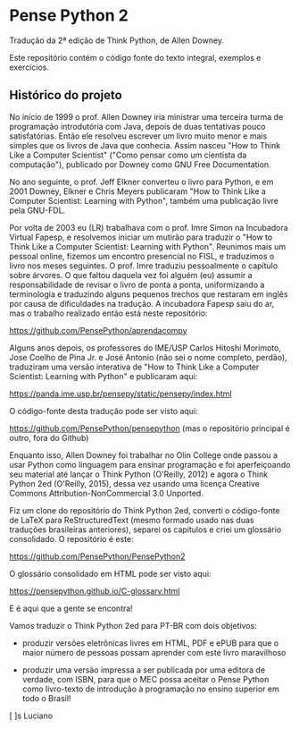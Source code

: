 Pense Python 2
==============

Tradução da 2ª edição de Think Python, de Allen Downey.

Este repositório contém o código fonte do texto integral, exemplos e exercícios.

Histórico do projeto
--------------------

No início de 1999 o prof. Allen Downey iria ministrar uma terceira turma de programação introdutória com Java, depois de duas tentativas pouco satisfatórias. Então ele resolveu escrever um livro muito menor e mais simples que os livros de Java que conhecia. Assim nasceu "How to Think Like a Computer Scientist" ("Como pensar como um cientista da computação"), publicado por Downey como GNU Free Documentation.

No ano seguinte, o prof. Jeff Elkner converteu o livro para Python, e em 2001 Downey, Elkner e Chris Meyers publicaram "How to Think Like a Computer Scientist: Learning with Python", também uma publicação livre pela GNU-FDL.

Por volta de 2003 eu (LR) trabalhava com o prof. Imre Simon na Incubadora Virtual Fapesp, e resolvemos iniciar um mutirão para traduzir o "How to Think Like a Computer Scientist: Learning with Python". Reunimos mais um pessoal online, fizemos um encontro presencial no FISL, e traduzimos o livro nos meses seguintes. O prof. Imre traduziu pessoalmente o capítulo sobre árvores. O que faltou daquela vez foi alguém (eu) assumir a responsabilidade de revisar o livro de ponta a ponta, uniformizando a terminologia e traduzindo alguns pequenos trechos que restaram em inglês por causa de dificuldades na tradução. A incubadora Fapesp saiu do ar, mas o trabalho realizado então está neste repositório:

https://github.com/PensePython/aprendacompy

Alguns anos depois, os professores do IME/USP Carlos Hitoshi Morimoto, Jose Coelho de Pina Jr. e José Antonio (não sei o nome completo, perdão), traduziram uma versão interativa de "How to Think Like a Computer Scientist: Learning with Python" e publicaram aqui:

https://panda.ime.usp.br/pensepy/static/pensepy/index.html

O código-fonte desta tradução pode ser visto aqui:

https://github.com/PensePython/pensepython (mas o repositório principal é outro, fora do Github)

Enquanto isso, Allen Downey foi trabalhar no Olin College onde passou a usar Python como linguagem para ensinar programação e foi aperfeiçoando seu material até lançar o Think Python (O'Reilly, 2012) e agora o Think Python 2ed (O'Reilly, 2015), dessa vez usando uma licença Creative Commons Attribution-NonCommercial 3.0 Unported.

Fiz um clone do repositório do Think Python 2ed, converti o código-fonte de LaTeX para ReStructuredText (mesmo formado usado nas duas traduções brasileiras anteriores), separei os capítulos e criei um glossário consolidado. O repositório é este:

https://github.com/PensePython/PensePython2

O glossário consolidado em HTML pode ser visto aqui:

https://pensepython.github.io/C-glossary.html

E é aqui que a gente se encontra!

Vamos traduzir o Think Python 2ed para PT-BR com dois objetivos:

* produzir versões eletrônicas livres em HTML, PDF e ePUB para que o maior número de pessoas possam aprender com este livro maravilhoso

* produzir uma versão impressa a ser publicada por uma editora de verdade, com ISBN, para que o MEC possa aceitar o Pense Python como livro-texto de introdução à programação no ensino superior em todo o Brasil!

[ ]s
Luciano
